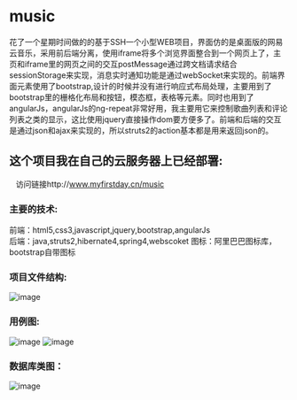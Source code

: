 # music
花了一个星期时间做的的基于SSH一个小型WEB项目，界面仿的是桌面版的网易云音乐，采用前后端分离，使用iframe将多个浏览界面整合到一个网页上了，主页和iframe里的网页之间的交互postMessage通过跨文档请求结合sessionStorage来实现，消息实时通知功能是通过webSocket来实现的。前端界面元素使用了bootstrap,设计的时候并没有进行响应式布局处理，主要用到了bootstrap里的栅格化布局和按钮，模态框，表格等元素。同时也用到了angularJs，angularJs的ng-repeat非常好用，我主要用它来控制歌曲列表和评论列表之类的显示，这比使用jquery直接操作dom要方便多了。前端和后端的交互是通过json和ajax来实现的，所以struts2的action基本都是用来返回json的。

## 这个项目我在自己的云服务器上已经部署:
    访问链接http://www.myfirstday.cn/music
### 主要的技术:
前端：html5,css3,javascript,jquery,bootstrap,angularJs  
后端：java,struts2,hibernate4,spring4,webscoket
图标：阿里巴巴图标库，bootstrap自带图标

### 项目文件结构:
![image](https://github.com/1471880107/pic/blob/master/music_4.png)

### 用例图:
![image](https://github.com/1471880107/pic/blob/master/music_1.png)
![image](https://github.com/1471880107/pic/blob/master/music_2.png)

### 数据库类图：
![image](https://github.com/1471880107/pic/blob/master/music_3.jpg)
